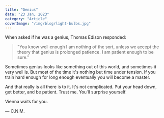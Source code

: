 ```yaml
---
title: "Genius"
date: "23 Jan, 2023"
category: "Article"
coverImage: "/img/blog/light-bulbs.jpg"
---
```


When asked if he was a genius, Thomas Edison responded:

> "You know well enough I am nothing of the sort, unless we accept the theory that genius is prolonged patience. I am patient enough to be sure."

Sometimes genius looks like something out of this world, and sometimes it very well is. But most of the time it's nothing but time under tension. If you train hard enough for long enough eventually you will become a master.

And that really is all there is to it. It's not complicated. Put your head down, get better, and be patient. Trust me. You'll surprise yourself.

Vienna waits for you.

— C.N.M.
